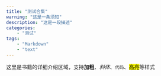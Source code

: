 ```yaml
---
title: "测试合集"
warning: "这是一条须知"
description: "这是一段描述"
categories:
    - "测试"
tags:
    - "Markdown"
    - "text"
---
```


这里是书籍的详细介绍区域，支持**加粗**、*斜体*、`代码`、<mark>高亮</mark>等样式